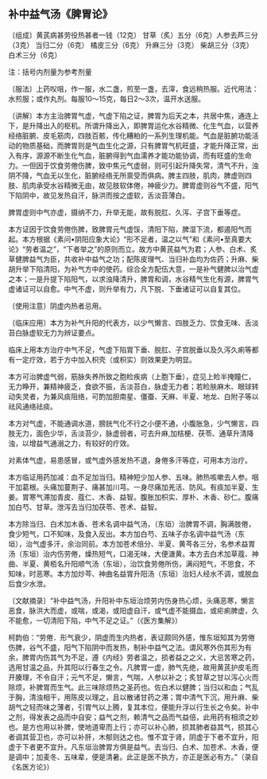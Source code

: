 ## 补中益气汤《脾胃论》

〔组成〕黄芪病甚劳役热甚者一钱（12克） 甘草（炙）五分（6克）人参去芦三分（3克） 当归二分（6克） 橘皮三分（6克） 升麻三分（3克） 柴胡三分（3克） 白术三分（6克）

注：括号内剂量为参考剂量

〔服法〕上药㕮咀，作一服，水二盏，煎至一盏，去滓，食远稍热服。近代用法：水煎服；或作丸剂。每服10～15克，每日2～3次，温开水送服。

〔讲解〕本方主治脾胃气虚，气虚下陷之证，脾胃为后天之本，共居中焦，通连上下，是升降出入的枢机。所谓升降出入，即脾胃运化水谷精微、化生气血，以营养经络脏腑、皮毛筋肉，四肢百骸，传化糟粕的一系列生理机能。气血是脏腑功能活动的物质基础，而脾胃则是气血生化之源，只有脾胃气机旺盛，才能升降正常，出入有序，源源不断生化气血，脏腑得到气血濡养才能功能协调，而有旺盛的生命力。一但因于饮食劳倦伤脾，致中焦元气虚弱，则可引起升降失常，清气不升，浊阴不降，气血无以生化，脏腑经络无所禀受而俱病。脾主四肢，肌肉，脾虚则四肢、肌肉承受水谷精微无由，故见肢软体倦，神疲少力。脾胃虚则谷气不盛，阳气下陷阴中，故见发热自汗，脉洪而按之虚软，舌淡苔薄白。

脾胃虚则中气亦虚，摄纳不力，升举无能，故有脱肛、久泻、子宫下垂等症。

本方证因于饮食劳倦伤脾，致脾胃元气虚馁，清阳下陷，脾湿下流，都遏阳气而起。本方根据《素问•阴阳应象大论》“形不足者，温之以气”和《素问•至真要大论》“劳者温之”，“下者举之”的原则而立。故方中黄芪益气为君；人参、白术、炙草健脾益气为臣，共收补中益气之功；配陈皮理气、当归补血均为佐药；升麻、柴胡升举下陷清阳，为补气方中的使药。综合全方配伍大意，一是补气健脾以治气虚之本；一是升提下陷阳气，以求浊降清升，脾胃和调，水谷精气生化有源，脾胃气虚诸证可以自愈。中气不虚，则升举有力，凡下脱、下垂诸证可以自复其位。

〔使用注意〕阴虚内热者忌用。

〔临床应用〕本方为补气升阳的代表方，以少气懒言、四肢乏力、饮食无味、舌淡苔白脉虚软无力为辨证要点。

临床上用本方治疗中气不足，气虚下陷胃下垂、脱肛、子宫脱垂以及久泻久痢等都有一定疗效，若于方中加入枳壳（或枳实）则效果更为明显。

本方可治脾虚气弱，筋脉失养所致之胞睑疾病（上胞下垂），症见上睑半掩瞳仁，无力睁开，兼精神疲乏，食欲不振，舌淡苔白，脉虚无力者；若睑肤麻木、眼球转动失灵者，为兼风痰阻络，可酌加胆南星、僵蚕、天麻、半夏、地龙、白附子等以祛风通络祛痰。

本方对气虚，不能通调水道，膀胱气化不行之小便不通，小腹胀急，少气懒言，四肢无力，面色少华，舌淡苔少，脉虚弱者，可去升麻,加桔梗、茯苓、通草升清降浊，以增益气通溺之力，有较好的疗效。

对素体气虚，易患感冒，或气虚外感发热不退，身倦多汗等症，可用本方治疗。

本方临证用药加减：血不足加当归。精神短少加人参、五味。肺热咳嗽去人参。咽干加葛根。头痛加蔓荆子、痛甚加川芎。一身尽痛加羌活、防风。有痰加半夏、生姜。胃寒气滞加青皮、蔻仁、木香、益智。腹胀加枳实、厚朴、木香、砂仁。腹痛加白芍、甘草。泄泻去当归加茯苓、苍术、益智。

本方除当归、白术加木香、苍术名调中益气汤，（东垣）治脾胃不调，胸满肢倦，食少短气，口不知味，及食入反出。本方加白芍、五味子亦名调中益气汤（东垣），治气虚多汗，余治同前。本方加苍术倍分、半夏、黄芩各三分，名参术益胃汤（东垣）治内伤劳倦，燥热短气，口渴无味，大便溏黄。本方去白术加草蔻、神曲、半夏、黄栢名升阳顺气汤（东垣），治饮食劳倦所伤，满闷短气，不思食，不知味，时恶寒。本方加炒芩、神曲名益胃升阳汤（东垣）治妇人经水不调，或脱血后食少水泄。

〔文献摘录〕“补中益气汤，升阳补中东垣治烦劳内伤身热心烦，头痛恶寒，懒言恶食，脉洪大而虚，或喘，或渴，或阳虚自汗，或气虚不能摄血，或疟痢脾虚，久不能愈，一切清阳下陷，中气不足之证。”（《医方集解》）

柯韵伯：“劳倦．形气衰少，阴虚而生内热者，表证颇同外感，惟东垣知其为劳倦伤脾，谷气不盛，阳气下陷阴中而发热，制补中益气之法。谓风寒外伤其形为有余，脾胃内伤其气为不足，遵《内经》劳者温之，损者益之之义，大忌苦寒之药，选用甘温之品，升其阳以行春生之令。凡脾胃一虚，肺气先绝，故用黄芪护皮毛而开腠理，不令自汗；元气不足，懒言，气喘，人参以补之；炙甘草之甘以泻心火而除烦，补脾胃而生气。此三味除烦热之圣药也。佐白术以健脾；当归以和血；气乱于胸，清浊相干，用陈皮以理之，且以散诸甘药之滞；胃中清气下沉，用升麻、柴胡气之轻而味之薄者，引胃气以上腾，复其本位，便能升浮以行生长之令矣。补中之剂，得发表之品而中自安；益气之剂，赖清气之品而气益倍，此用药有相须之妙也。是方也用以补脾，使地道卑而上行；亦可以补心肺，损其肺者益其气，损其心者调其营卫也，亦可以补肝，木郁则达之也。惟不宜于肾，阴虚于下者不宜升，阳虚于下者更不宜升。凡东垣治脾胃方俱是益气。去当归、白术、加苍术、木香，便是调中；加麦冬、五味辈，便是清暑。此正是医不执方，亦正是医必有方。”（录自《名医方论》）
